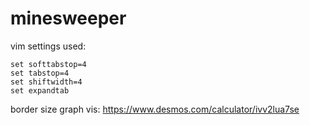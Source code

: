# minesweeper
vim settings used:
```vi
set softtabstop=4
set tabstop=4
set shiftwidth=4
set expandtab
```
border size graph vis:
https://www.desmos.com/calculator/ivv2lua7se
